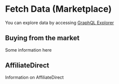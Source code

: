 # Fetch Data (Marketplace)

You can explore data by accessing [GraphQL Explorer](https://cloud.hasura.io/public/graphiql?endpoint=https%3A%2F%2Fgraph.mintbase.xyz%2Ftestnet&header=mb-api-key:anon)

## Buying from the market

Some information here



## AffiliateDirect

Information on AffiliateDirect
